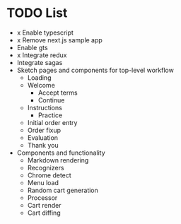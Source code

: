 # TODO List

* x Enable typescript
* x Remove next.js sample app
* Enable gts
* x Integrate redux
* Integrate sagas
* Sketch pages and components for top-level workflow
  * Loading
  * Welcome
    * Accept terms
    * Continue
  * Instructions
    * Practice
  * Initial order entry
  * Order fixup
  * Evaluation
  * Thank you
* Components and functionality
  * Markdown rendering
  * Recognizers
  * Chrome detect
  * Menu load
  * Random cart generation
  * Processor
  * Cart render
  * Cart diffing


